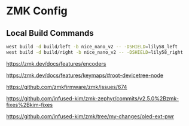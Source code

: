 # ZMK Config

## Local Build Commands
```bash
west build -d build/left -b nice_nano_v2 -- -DSHIELD=lily58_left
west build -d build/right -b nice_nano_v2 -- -DSHIELD=lily58_right
```

https://zmk.dev/docs/features/encoders

https://zmk.dev/docs/features/keymaps/#root-devicetree-node

https://github.com/zmkfirmware/zmk/issues/674

https://github.com/infused-kim/zmk-zephyr/commits/v2.5.0%2Bzmk-fixes%2Bkim-fixes

https://github.com/infused-kim/zmk/tree/my-changes/oled-ext-pwr